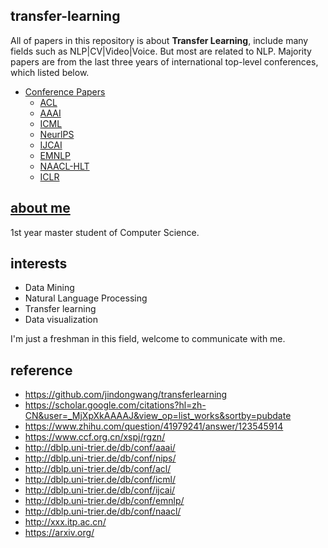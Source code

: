 ## transfer-learning

All of papers in this repository is about **Transfer Learning**, include many fields such as NLP|CV|Video|Voice. But most are related to NLP. Majority papers are from the last three years of international top-level conferences, which listed below.

- [Conference Papers](https://github.com/rogeroyer/transfer-learning/tree/master/Conference%20Papers)
  - [ACL](http://dblp.uni-trier.de/db/conf/acl/)
  - [AAAI](http://dblp.uni-trier.de/db/conf/aaai/)
  - [ICML](http://dblp.uni-trier.de/db/conf/icml/)
  - [NeurlPS](http://dblp.uni-trier.de/db/conf/nips/)
  - [IJCAI](http://dblp.uni-trier.de/db/conf/ijcai/)
  - [EMNLP](http://dblp.uni-trier.de/db/conf/emnlp/)
  - [NAACL-HLT](http://dblp.uni-trier.de/db/conf/naacl/)
  - [ICLR](https://openreview.net/group?id=ICLR.cc/2020/Conference)

## [about me](https://rogeroyer.github.io/)

1st year master student of Computer Science.

## interests

- Data Mining
- Natural Language Processing
- Transfer learning
- Data visualization

I'm just a freshman in this field, welcome to communicate with me.

## reference
- https://github.com/jindongwang/transferlearning
- https://scholar.google.com/citations?hl=zh-CN&user=_MjXpXkAAAAJ&view_op=list_works&sortby=pubdate
- https://www.zhihu.com/question/41979241/answer/123545914
- https://www.ccf.org.cn/xspj/rgzn/
- http://dblp.uni-trier.de/db/conf/aaai/
- http://dblp.uni-trier.de/db/conf/nips/
- http://dblp.uni-trier.de/db/conf/acl/
- http://dblp.uni-trier.de/db/conf/icml/
- http://dblp.uni-trier.de/db/conf/ijcai/
- http://dblp.uni-trier.de/db/conf/emnlp/
- http://dblp.uni-trier.de/db/conf/naacl/
- http://xxx.itp.ac.cn/
- https://arxiv.org/

